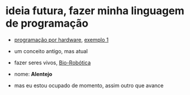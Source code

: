 # ideia futura, fazer minha linguagem de programação
- [programação por hardware](https://github.com/0joseDark/minha-linguagem-programacao/blob/main/programa%C3%A7%C3%A3o-por-hardware.md), [exemplo 1](https://github.com/0joseDark/minha-linguagem-programacao/blob/main/Programacao-por-Hardware-1.md)

- um conceito antigo, mas atual
- fazer seres vivos, [Bio-Robótica](https://github.com/0joseDark/minha-linguagem-programacao/blob/main/Bio-Robotica.md)
- nome: __Alentejo__
- mas eu estou ocupado de momento, assim outro que avance
